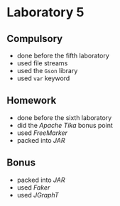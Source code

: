 # Laboratory 5
## Compulsory
- done before the fifth laboratory
- used file streams
- used the ```Gson``` library
- used ```var``` keyword
## Homework
- done before the sixth laboratory
- did the _Apache Tika_ bonus point
- used _FreeMarker_
- packed into _JAR_
## Bonus
- packed into _JAR_
- used _Faker_
- used _JGraphT_
